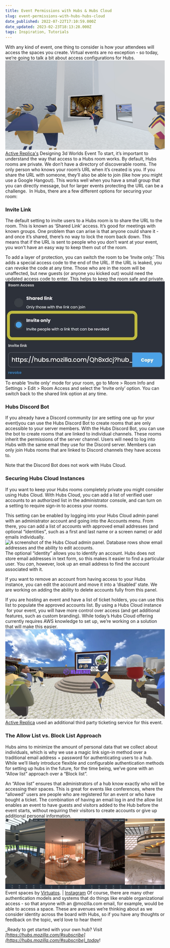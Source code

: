 ```yaml
---
title: Event Permissions with Hubs & Hubs Cloud
slug: event-permissions-with-hubs-hubs-cloud
date_published: 2022-07-22T17:10:59.000Z
date_updated: 2023-02-23T18:13:28.000Z
tags: Inspiration, Tutorials
---
```


With any kind of event, one thing to consider is how your attendees will access the spaces you create. Virtual events are no exception - so today, we’re going to talk a bit about access configurations for Hubs.
![several abstract avatars immersed in a presentation](./content/images/2022/07/Screen_Shot_2022-07-18_at_11.27.23_AM.png)[Active Replica's](https://twitter.com/ActiveReplica) Designing 3d Worlds Event
To start, it’s important to understand the way that access to a Hubs room works. By default, Hubs rooms are private. We don’t have a directory of discoverable rooms. The only person who knows your room’s URL when it’s created is you. If you share the URL with someone, they’ll also be able to join (like how you might use a Google Hangout). This works well when you have a small group that you can directly message, but for larger events protecting the URL can be a challenge.  In Hubs, there are a few different options for securing your room:

### Invite Link

The default setting to invite users to a Hubs room is to share the URL to the room. This is known as ‘Shared Link’ access. It’s good for meetings with known groups. One problem than can arise is that anyone could share it - and once it’s shared, there’s no way to lock the room back down. This means that if the URL is sent to people who you don’t want at your event, you won’t have an easy way to keep them out of the room.

To add a layer of protection, you can switch the room to be ‘Invite only.’ This adds a special access code to the end of the URL. If the URL is leaked, you can revoke the code at any time. Those who are in the room will be unaffected, but new guests (or anyone you kicked out) would need the updated access code to enter. This helps to keep the room safe and private.
![](./content/images/2022/07/Screen-Shot-2022-07-20-at-11.47.24-AM.jpg)
To enable ‘Invite only’ mode for your room, go to More > Room Info and Settings > Edit > Room Access and select the ‘Invite only’ option. You can switch back to the shared link option at any time.

### Hubs Discord Bot

If you already have a Discord community (or are setting one up for your event)you can use the Hubs Discord Bot to create rooms that are only accessible to your server members. With the Hubs Discord Bot, you can use the bot to create rooms that are linked to individual channels. These rooms inherit the permissions of the server channel. Users will need to log into Hubs with the same email they use for the Discord server. Members can only join Hubs rooms that are linked to Discord channels they have access to.

Note that the Discord Bot does not work with Hubs Cloud.

### Securing Hubs Cloud Instances

If you want to keep your Hubs rooms completely private you might consider using Hubs Cloud. With Hubs Cloud, you can add a list of verified user accounts to an authorized list in the administrator console, and can turn on a setting to require sign-in to access your rooms.

This setting can be enabled by logging into your Hubs Cloud admin panel with an administrator account and going into the Accounts menu. From there, you can add a list of accounts with approved email addresses (and optional “identities”, such as a first and last name or a screen name) or add emails individually.
![A screenshot of the Hubs Cloud admin panel. Database rows show email addresses and the ability to edit accounts.](https://lh6.googleusercontent.com/FxEWXgzqj1nKGTlllQJORG7vt77JBK8Kez6wSeLTCCWHvnGrg1gZQ1aNT3elCn8NWqpsUUfpAIa47FP8O-iaoBEwp2_agG9Pkr8W_vcJIbUWxZeJIHa8-QdYrhmcX6-fBqU2DhzRQ8ykqMllPQ)
The optional “identity” allows you to identify an account. Hubs does not store email addresses in text form, so this makes it easier to find a particular user. You _can_, however, look up an email address to find the account associated with it.

If you want to remove an account from having access to your Hubs instance, you can edit the account and move it into a ‘disabled’ state. We are working on adding the ability to delete accounts fully from this panel.

If you are hosting an event and have a list of ticket holders, you can use this list to populate the approved accounts list. By using a Hubs Cloud instance  for your event, you will have more control over access (and get additional features, such as custom branding). While today’s Hubs Cloud offering currently requires AWS knowledge to set up, we’re working on a solution that will make this easier.
![](./content/images/2022/07/Screen_Shot_2022-07-18_at_11.50.27_AM--1-.jpg)[Active Replica](https://twitter.com/ActiveReplica) used an additional third party ticketing service for this event.

### The Allow List vs. Block List Approach

Hubs aims to minimize the amount of personal data that we collect about individuals, which is why we use a magic link sign-in method over a traditional email address + password for authenticating users to a hub. While we’ll likely introduce flexible and configurable authentication methods for setting up hubs in the future, for the time being, we’ve gone with an “Allow list” approach over a “Block list”.

An “Allow list” ensures that administrators of a hub know exactly who will be accessing their spaces. This is great for events like conferences, where the “allowed” users are people who are registered for an event or who have bought a ticket. The combination of having an email log in and the allow list enables an event to have guests and visitors added to the Hub before the event starts, without requiring their visitors to create accounts or give up additional personal information.
![](./content/images/2022/07/Group-3.jpg)Event spaces by [Virtuatos](https://www.linkedin.com/company/virtuatos). | [Instagram](https://www.instagram.com/virtuatos/)
Of course, there are many other authentication models and systems that do things like enable organizational access - so that anyone with an @mozilla.com email, for example, would be able to access a space. These are avenues we’re thinking about as we consider identity across the board with Hubs, so if you have any thoughts or feedback on the topic, we’d love to hear them!

_Ready to get started with your own hub? Visit _[https://hubs.mozilla.com/#subscribe](https://hubs.mozilla.com/#subscribe)_today_!
